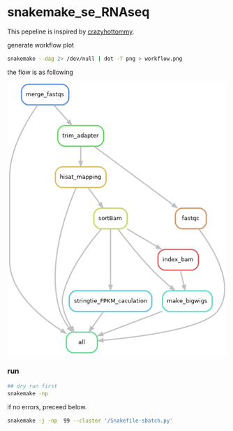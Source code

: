 # snakemake_se_RNAseq

This pepeline is inspired by [crazyhottommy](https://github.com/crazyhottommy/pyflow-RNAseq).



generate workflow plot
```bash
snakemake --dag 2> /dev/null | dot -T png > workflow.png
```
the flow is as following

![](./workflow.png)

### run 

```bash
## dry run first
snakemake -np
```
if no errors, preceed below.
```bash
snakemake -j -np  99 --cluster '/Snakefile-sbatch.py'
```

